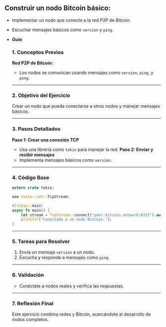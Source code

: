 ## **Construir un nodo Bitcoin básico:**
  
   - Implementar un nodo que conecte a la red P2P de Bitcoin.
   - Escuchar mensajes básicos como `version` y `ping`.
  
   - **_Guía_**
       ### 1. **Conceptos Previos**
       **Red P2P de Bitcoin:**
       - Los nodos se comunican usando mensajes como `version`, `ping`, y `pong`.
  
       ***
  
       ### 2. **Objetivo del Ejercicio**
       Crear un nodo que pueda conectarse a otros nodos y manejar mensajes básicos.
  
       ***
  
       ### 3. **Pasos Detallados**
       **Paso 1: Crear una conexión TCP**
       - Usa una librería como `tokio` para manejar la red.
       **Paso 2: Enviar y recibir mensajes**
       - Implementa mensajes básicos como `version`.
  
       ***
  
       ### 4. **Código Base**
       ```rust
       extern crate tokio;

       use tokio::net::TcpStream;

       #[tokio::main]
       async fn main() {
           let stream = TcpStream::connect("peer.bitcoin.network:8333").await.unwrap();
           println!("Conectado a un nodo Bitcoin.");
       }

       ```
       
       ***
       
       ### 5. **Tareas para Resolver**
       1. Envía un mensaje `version` a un nodo.
       2. Escucha y responde a mensajes como `ping`.
       
       ***
       
       ### 6. **Validación**
       - Conéctate a nodos reales y verifica las respuestas.
       
       ***
       
       ### 7. **Reflexión Final**
       Este ejercicio combina redes y Bitcoin, acercándote al desarrollo de nodos completos.
